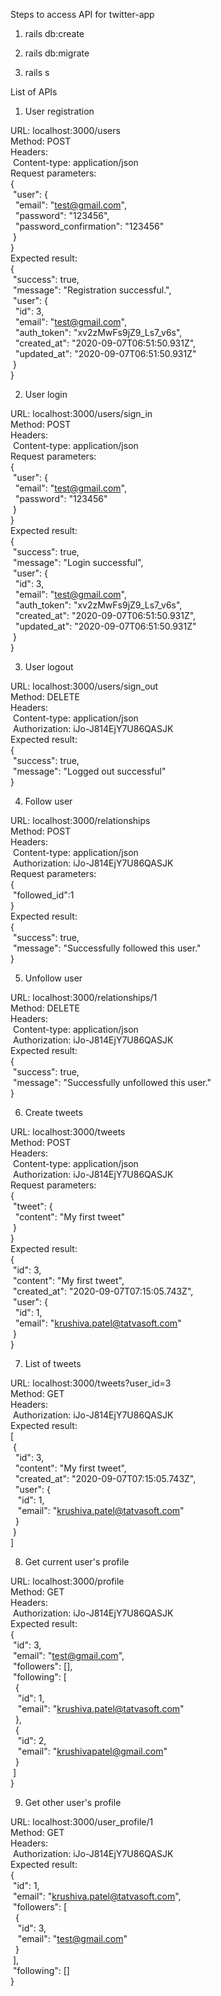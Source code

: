 Steps to access API for twitter-app

1) rails db:create

2) rails db:migrate

3) rails s

List of APIs

1) User registration

URL: localhost:3000/users \
Method: POST \
Headers: \
&nbsp;Content-type: application/json \
Request parameters: \
{\
&nbsp;"user": {\
&nbsp;&nbsp;"email": "test@gmail.com",\
&nbsp;&nbsp;"password": "123456",\
&nbsp;&nbsp;"password_confirmation": "123456"\
&nbsp;}\
}\
Expected result: \
{ \
&nbsp;"success": true, \
&nbsp;"message": "Registration successful.", \
&nbsp;"user": { \
&nbsp;&nbsp;"id": 3, \
&nbsp;&nbsp;"email": "test@gmail.com", \
&nbsp;&nbsp;"auth_token": "xv2zMwFs9jZ9_Ls7_v6s", \
&nbsp;&nbsp;"created_at": "2020-09-07T06:51:50.931Z", \
&nbsp;&nbsp;"updated_at": "2020-09-07T06:51:50.931Z" \
&nbsp;} \
}

2) User login

URL: localhost:3000/users/sign_in \
Method: POST \
Headers: \
&nbsp;Content-type: application/json \
Request parameters: \
{\
&nbsp;"user": {\
&nbsp;&nbsp;"email": "test@gmail.com",\
&nbsp;&nbsp;"password": "123456"\
&nbsp;}\
}\
Expected result: \
{ \
&nbsp;"success": true, \
&nbsp;"message": "Login successful", \
&nbsp;"user": { \
&nbsp;&nbsp;"id": 3, \
&nbsp;&nbsp;"email": "test@gmail.com", \
&nbsp;&nbsp;"auth_token": "xv2zMwFs9jZ9_Ls7_v6s", \
&nbsp;&nbsp;"created_at": "2020-09-07T06:51:50.931Z", \
&nbsp;&nbsp;"updated_at": "2020-09-07T06:51:50.931Z" \
&nbsp;} \
}

3) User logout

URL: localhost:3000/users/sign_out \
Method: DELETE \
Headers: \
&nbsp;Content-type: application/json \
&nbsp;Authorization: iJo-J814EjY7U86QASJK \
Expected result: \
{\
&nbsp;"success": true,\
&nbsp;"message": "Logged out successful"\
}

4) Follow user

URL: localhost:3000/relationships \
Method: POST \
Headers: \
&nbsp;Content-type: application/json \
&nbsp;Authorization: iJo-J814EjY7U86QASJK \
Request parameters: \
{\
&nbsp;"followed_id":1\
}\
Expected result: \
{\
&nbsp;"success": true,\
&nbsp;"message": "Successfully followed this user."\
}

5) Unfollow user

URL: localhost:3000/relationships/1 \
Method: DELETE \
Headers: \
&nbsp;Content-type: application/json \
&nbsp;Authorization: iJo-J814EjY7U86QASJK \
Expected result: \
{\
&nbsp;"success": true,\
&nbsp;"message": "Successfully unfollowed this user."\
}

6) Create tweets

URL: localhost:3000/tweets \
Method: POST \
Headers: \
&nbsp;Content-type: application/json \
&nbsp;Authorization: iJo-J814EjY7U86QASJK \
Request parameters: \
{\
&nbsp;"tweet": {\
&nbsp;&nbsp;"content": "My first tweet"\
&nbsp;}\
}\
Expected result: \
{\
&nbsp;"id": 3,\
&nbsp;"content": "My first tweet",\
&nbsp;"created_at": "2020-09-07T07:15:05.743Z",\
&nbsp;"user": {\
&nbsp;&nbsp;"id": 1,\
&nbsp;&nbsp;"email": "krushiva.patel@tatvasoft.com"\
&nbsp;}\
}

7) List of tweets

URL: localhost:3000/tweets?user_id=3 \
Method: GET \
Headers: \
&nbsp;Authorization: iJo-J814EjY7U86QASJK \
Expected result: \
[\
&nbsp;{\
&nbsp;&nbsp;"id": 3,\
&nbsp;&nbsp;"content": "My first tweet",\
&nbsp;&nbsp;"created_at": "2020-09-07T07:15:05.743Z",\
&nbsp;&nbsp;"user": {\
&nbsp;&nbsp;&nbsp;"id": 1,\
&nbsp;&nbsp;&nbsp;"email": "krushiva.patel@tatvasoft.com"\
&nbsp;&nbsp;}\
&nbsp;}\
]

8) Get current user's profile

URL: localhost:3000/profile \
Method: GET \
Headers: \
&nbsp;Authorization: iJo-J814EjY7U86QASJK \
Expected result: \
{\
&nbsp;"id": 3,\
&nbsp;"email": "test@gmail.com",\
&nbsp;"followers": [],\
&nbsp;"following": [\
&nbsp;&nbsp;{\
&nbsp;&nbsp;&nbsp;"id": 1,\
&nbsp;&nbsp;&nbsp;"email": "krushiva.patel@tatvasoft.com"\
&nbsp;&nbsp;},\
&nbsp;&nbsp;{\
&nbsp;&nbsp;&nbsp;"id": 2,\
&nbsp;&nbsp;&nbsp;"email": "krushivapatel@gmail.com"\
&nbsp;&nbsp;}\
&nbsp;]\
}

9) Get other user's profile

URL: localhost:3000/user_profile/1 \
Method: GET \
Headers: \
&nbsp;Authorization: iJo-J814EjY7U86QASJK \
Expected result: \
{\
&nbsp;"id": 1,\
&nbsp;"email": "krushiva.patel@tatvasoft.com",\
&nbsp;"followers": [\
&nbsp;&nbsp;{\
&nbsp;&nbsp;&nbsp;"id": 3,\
&nbsp;&nbsp;&nbsp;"email": "test@gmail.com"\
&nbsp;&nbsp;}\
&nbsp;],\
&nbsp;"following": []\
}